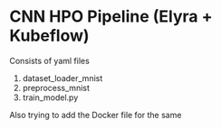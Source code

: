 # CNN HPO Pipeline (Elyra + Kubeflow)

Consists of yaml files
1. dataset_loader_mnist
2. preprocess_mnist
3. train_model.py

   
Also trying to add the Docker file for the same
